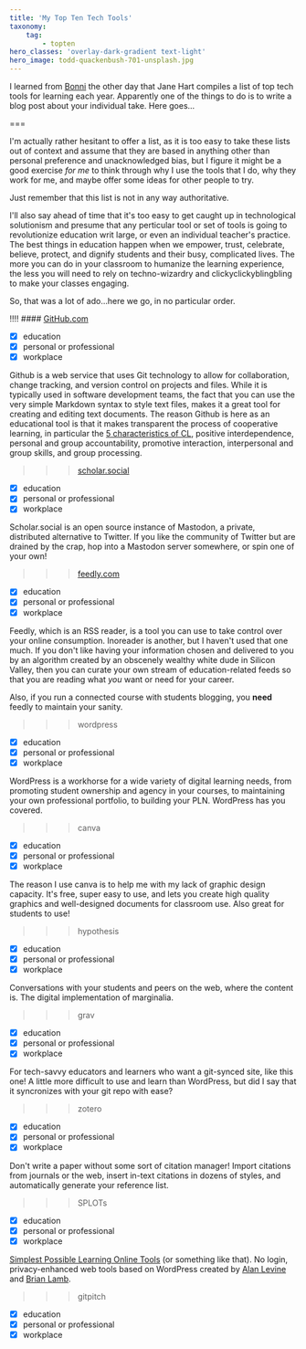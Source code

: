 ```yaml
---
title: 'My Top Ten Tech Tools'
taxonomy:
    tag:
        - topten
hero_classes: 'overlay-dark-gradient text-light'
hero_image: todd-quackenbush-701-unsplash.jpg
---
```

I learned from [Bonni](http://teachinginhighered.com/2018/07/13/top-tools-2018/) the other day that Jane Hart compiles a list of top tech tools for learning each year. Apparently one of the things to do is to write a blog post about your individual take. Here goes...

===

I'm actually rather hesitant to offer a list, as it is too easy to take these lists out of context and assume that they are based in anything other than personal preference and unacknowledged bias, but I figure it might be a good exercise *for me* to think through why I use the tools that I do, why they work for me, and maybe offer some ideas for other people to try.

Just remember that this list is not in any way authoritative.

I'll also say ahead of time that it's too easy to get caught up in technological solutionism and presume that any perticular tool or set of tools is going to revolutionize education writ large, or even an individual teacher's practice. The best things in education happen when we empower, trust, celebrate, believe, protect, and dignify students and their busy, complicated lives. The more you can do in your classroom to humanize the learning experience, the less you will need to rely on techno-wizardry and clickyclickyblingbling to make your classes engaging.

So, that was a lot of ado...here we go, in no particular order.

!!!! #### [GitHub.com](https://github.com)

- [x] education
- [x] personal or professional
- [x] workplace

Github is a web service that uses Git technology to allow for collaboration, change tracking, and version control on projects and files. While it is typically used in software development teams, the fact that you can use the very simple Markdown syntax to style text files, makes it a great tool for creating and editing text documents. The reason Github is here as an educational tool is that it makes transparent the process of  cooperative learning, in particular the [5 characteristics of CL](http://www.co-operation.org/what-is-cooperative-learning), positive interdependence, personal and group accountability, promotive interaction, interpersonal and group skills, and group processing.

>>> [scholar.social](https://scholar.social)

- [x] education
- [x] personal or professional
- [x] workplace

Scholar.social is an open source instance of Mastodon, a private, distributed alternative to Twitter. If you like the community of Twitter but are drained by the crap, hop into a Mastodon server somewhere, or spin one of your own!

>>> [feedly.com](https://feedly.com)

- [x] education
- [x] personal or professional
- [x] workplace

Feedly, which is an RSS reader, is a tool you can use to take control over your online consumption. Inoreader is another, but I haven't used that one much. If you don't like having your information chosen and delivered to you by an algorithm created by an obscenely wealthy white dude in Silicon Valley, then you can curate your own stream of education-related feeds so that you are reading what *you* want or need for your career.

Also, if you run a connected course with students blogging, you **need** feedly to maintain your sanity.

>>> wordpress

- [x] education
- [x] personal or professional
- [x] workplace

WordPress is  a workhorse for a wide variety of digital learning needs, from promoting student ownership and agency in your courses, to maintaining your own professional portfolio, to building your PLN. WordPress has you covered.

>>> canva

- [x] education
- [x] personal or professional
- [x] workplace

The reason I use canva is to help me with my lack of graphic design capacity. It's free, super easy to use, and lets you create high quality graphics and well-designed documents for classroom use. Also great for students to use!

>>> hypothesis

- [x] education
- [x] personal or professional
- [x] workplace

Conversations with your students and peers on the web, where the content is. The digital implementation of marginalia.

>>> grav

- [x] education
- [x] personal or professional
- [x] workplace

For tech-savvy educators and learners who want a git-synced site, like this one! A little more difficult to use and learn than WordPress, but did I say that it syncronizes with your git repo with ease?

>>> zotero

- [x] education
- [x] personal or professional
- [x] workplace

Don't write a paper without some sort of citation manager! Import citations from journals or the web, insert in-text citations in dozens of styles, and automatically generate your reference list.

>>> SPLOTs

- [x] education
- [x] personal or professional
- [x] workplace

[Simplest Possible Learning Online Tools](https://splot.ca) (or something like that). No login, privacy-enhanced web tools based on WordPress created by [Alan Levine](https://twitter.com/cogdog) and [Brian Lamb](https://twitter.com/brlamb).
>>> gitpitch

- [x] education
- [x] personal or professional
- [x] workplace
